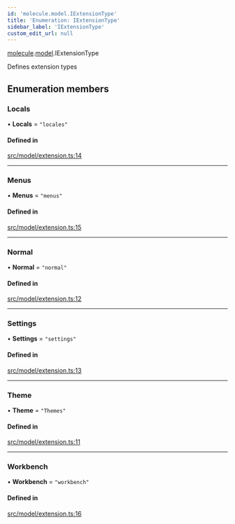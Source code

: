 ```yaml
---
id: 'molecule.model.IExtensionType'
title: 'Enumeration: IExtensionType'
sidebar_label: 'IExtensionType'
custom_edit_url: null
---
```


[molecule](../namespaces/molecule).[model](../namespaces/molecule.model).IExtensionType

Defines extension types

## Enumeration members

### Locals

• **Locals** = `"locales"`

#### Defined in

[src/model/extension.ts:14](https://github.com/DTStack/molecule/blob/b5324fcf/src/model/extension.ts#L14)

---

### Menus

• **Menus** = `"menus"`

#### Defined in

[src/model/extension.ts:15](https://github.com/DTStack/molecule/blob/b5324fcf/src/model/extension.ts#L15)

---

### Normal

• **Normal** = `"normal"`

#### Defined in

[src/model/extension.ts:12](https://github.com/DTStack/molecule/blob/b5324fcf/src/model/extension.ts#L12)

---

### Settings

• **Settings** = `"settings"`

#### Defined in

[src/model/extension.ts:13](https://github.com/DTStack/molecule/blob/b5324fcf/src/model/extension.ts#L13)

---

### Theme

• **Theme** = `"Themes"`

#### Defined in

[src/model/extension.ts:11](https://github.com/DTStack/molecule/blob/b5324fcf/src/model/extension.ts#L11)

---

### Workbench

• **Workbench** = `"workbench"`

#### Defined in

[src/model/extension.ts:16](https://github.com/DTStack/molecule/blob/b5324fcf/src/model/extension.ts#L16)
